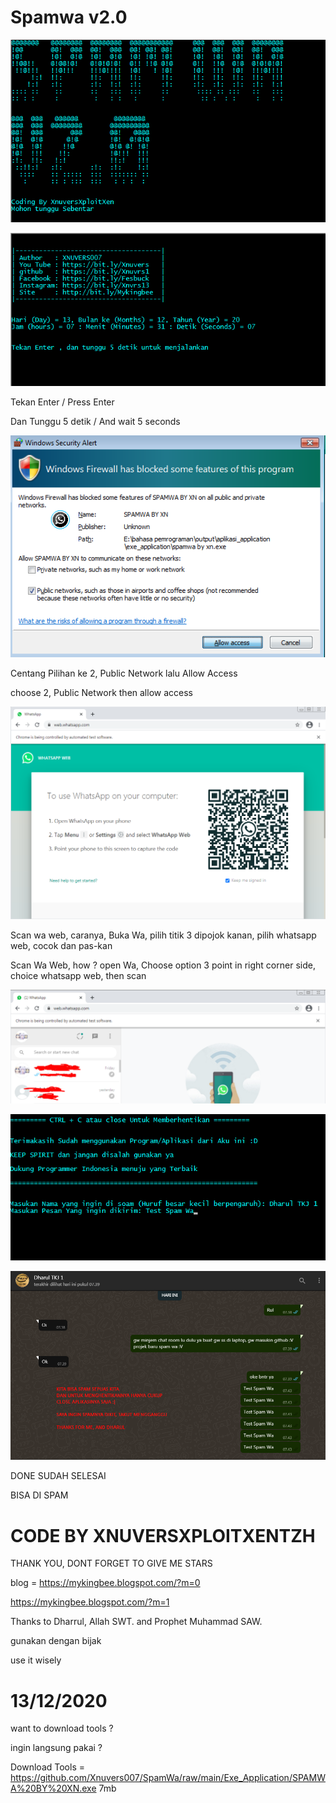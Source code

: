 # Spamwa v2.0

![Alt text](https://github.com/Xnuvers007/SpamWa/blob/main/Images_And_Tutor/p.png "Optional title")

![Alt text](https://github.com/Xnuvers007/SpamWa/blob/main/Images_And_Tutor/p1.2.png "Optional title")

Tekan Enter / Press Enter

Dan Tunggu 5 detik / And wait 5 seconds

![Alt text](https://github.com/Xnuvers007/SpamWa/blob/main/Images_And_Tutor/p1.png "Optional title")

Centang Pilihan ke 2, Public Network lalu Allow Access

choose 2, Public Network then allow access

![Alt text](https://github.com/Xnuvers007/SpamWa/blob/main/Images_And_Tutor/p2.png "Optional title")

Scan wa web, caranya, Buka Wa, pilih titik 3 dipojok kanan, pilih whatsapp web, cocok dan pas-kan

Scan Wa Web, how ? open Wa, Choose option 3 point in right corner side, choice whatsapp web, then scan

![Alt text](https://github.com/Xnuvers007/SpamWa/blob/main/Images_And_Tutor/p3.png "Optional title")

![Alt text](https://github.com/Xnuvers007/SpamWa/blob/main/Images_And_Tutor/p4.png "Optional title")

![Alt text](https://github.com/Xnuvers007/SpamWa/blob/main/Images_And_Tutor/p5.png "Optional title")

DONE SUDAH SELESAI

BISA DI SPAM

# CODE BY XNUVERSXPLOITXENTZH

THANK YOU, DONT FORGET TO GIVE ME STARS

blog = https://mykingbee.blogspot.com/?m=0

https://mykingbee.blogspot.com/?m=1

Thanks to Dharrul, Allah SWT. and Prophet Muhammad SAW.

gunakan dengan bijak

use it wisely

# 13/12/2020

want to download tools ?

ingin langsung pakai ?

Download Tools = https://github.com/Xnuvers007/SpamWa/raw/main/Exe_Application/SPAMWA%20BY%20XN.exe 7mb
